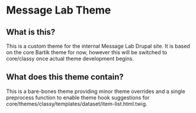 # Message Lab Theme
## What is this?
This is a custom theme for the internal Message Lab Drupal site. It is based on the core Bartik theme for now, however this will be switched to core/classy once actual theme development begins.
## What does this theme contain?
This is a bare-bones theme providing minor theme overrides and a single preprocess function to enable theme hook suggestions for core/themes/classy/templates/dataset/item-list.html.twig.
